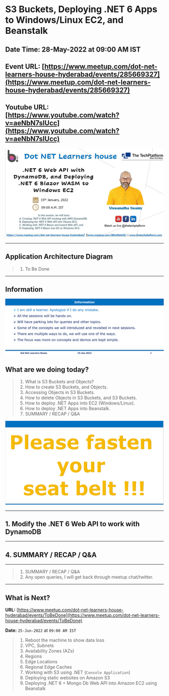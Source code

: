 # S3 Buckets, Deploying .NET 6 Apps to Windows/Linux EC2, and Beanstalk

## Date Time: 28-May-2022 at 09:00 AM IST

## Event URL: [https://www.meetup.com/dot-net-learners-house-hyderabad/events/285669327](https://www.meetup.com/dot-net-learners-house-hyderabad/events/285669327)

## Youtube URL: [https://www.youtube.com/watch?v=aeNbN7sIUcc](https://www.youtube.com/watch?v=aeNbN7sIUcc)

![Viswanatha Swamy P K |150x150](./documentation/images/ViswanathaSwamyPK.PNG)

---

## Application Architecture Diagram

> 1. To Be Done

---

## Information

![Information | 100x100](./documentation/images/Information.PNG)

## What are we doing today?

> 1. What is S3 Buckets and Objects?
> 1. How to create S3 Buckets, and Objects.
> 1. Accessing Objects in S3 Buckets.
> 1. How to delete Objects in S3 Buckets, and S3 Buckets.
> 1. How to deploy .NET Apps into EC2 (Windows/Linux).
> 1. How to deploy .NET Apps into Beanstalk.
> 1. SUMMARY / RECAP / Q&A

![Seat Belt | 100x100](./documentation/images/SeatBelt.PNG)

---

## 1. Modify the .NET 6 Web API to work with DynamoDB

---

## 4. SUMMARY / RECAP / Q&A

---

> 1. SUMMARY / RECAP / Q&A
> 2. Any open queries, I will get back through meetup chat/twitter.

---

## What is Next?

**URL:** [https://www.meetup.com/dot-net-learners-house-hyderabad/events/ToBeDone](https://www.meetup.com/dot-net-learners-house-hyderabad/events/ToBeDone)

**Date:** `25-Jun-2022` at `09:00 AM IST`

> 1. Reboot the machine to show data loss
> 1. VPC, Subnets
> 1. Availability Zones (AZs)
> 1. Regions
> 1. Edge Locations
> 1. Regional Edge Caches
> 1. Working with S3 using .NET (`Console Application`)
> 1. Deploying static websites on Amazon S3
> 1. Deploying .NET 6 + Mongo Db Web API into Amazon EC2 using Beanstalk
